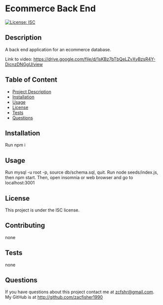 # Ecommerce Back End

  [![License: ISC](https://img.shields.io/badge/License-ISC-blue.svg)](https://opensource.org/licenses/ISC)

  ## Description
  A back end application for an ecommerce database.

  Link to video: https://drive.google.com/file/d/1sKBz7bTbQeLZvXyBzsR4Y-DicnzDNGgU/view

  ## Table of Content
   - [Project Description](#description)
   - [Installation](#installation)
   - [Usage](#usage)
   - [License](#license)
   - [Tests](#tests)
   - [Questions](#questions)
  
  
  ## Installation
   Run npm i 

  ## Usage
  Run mysql -u root -p, source db/schema.sql, quit. Run node seeds/index.js, then npm start. Then, open insomnia or web browser and go to localhost:3001

  ## License
  This project is under the ISC license.
 

  ## Contributing
  none

  ## Tests
  none

  ## Questions

  If you have questions about this project contact me at zcfshr@gmail.com. My GitHub is at http://github.com/zacfisher1990
